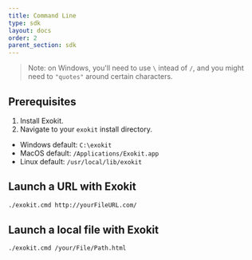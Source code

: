```yaml
---
title: Command Line
type: sdk
layout: docs
order: 2
parent_section: sdk
---
```



> Note: on Windows, you'll need to use `\` intead of `/`, and you might need to `"quotes"` around certain characters.

## Prerequisites

1. Install Exokit.
1. Navigate to your `exokit` install directory.
  - Windows default: `C:\exokit`
  - MacOS default: `/Applications/Exokit.app`
  - Linux default: `/usr/local/lib/exokit`

## Launch a URL with Exokit

```sh
./exokit.cmd http://yourFileURL.com/
```

## Launch a local file with Exokit

```sh
./exokit.cmd /your/File/Path.html
```
